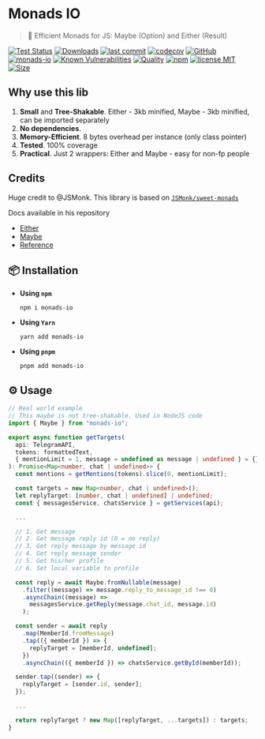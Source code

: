 # Monads IO

> 🚀 Efficient Monads for JS: Maybe (Option) and Either (Result)

[![Test Status](https://github.com/AlexXanderGrib/monads-io/actions/workflows/test.yml/badge.svg)](https://github.com/AlexXanderGrib/monads-io)
[![Downloads](https://img.shields.io/npm/dt/monads-io.svg)](https://npmjs.com/package/monads-io)
[![last commit](https://img.shields.io/github/last-commit/AlexXanderGrib/monads-io.svg)](https://github.com/AlexXanderGrib/monads-io)
[![codecov](https://img.shields.io/codecov/c/github/AlexXanderGrib/monads-io/main.svg)](https://codecov.io/gh/AlexXanderGrib/monads-io)
[![GitHub](https://img.shields.io/github/stars/AlexXanderGrib/monads-io.svg)](https://github.com/AlexXanderGrib/monads-io)
[![monads-io](https://snyk.io/advisor/npm-package/monads-io/badge.svg)](https://snyk.io/advisor/npm-package/monads-io)
[![Known Vulnerabilities](https://snyk.io/test/npm/monads-io/badge.svg)](https://snyk.io/test/npm/monads-io)
[![Quality](https://img.shields.io/npms-io/quality-score/monads-io.svg?label=quality%20%28npms.io%29&)](https://npms.io/search?q=monads-io)
[![npm](https://img.shields.io/npm/v/monads-io.svg)](https://npmjs.com/package/monads-io)
[![license MIT](https://img.shields.io/npm/l/monads-io.svg)](https://github.com/AlexXanderGrib/monads-io/blob/main/LICENSE.txt)
[![Size](https://img.shields.io/bundlephobia/minzip/monads-io)](https://bundlephobia.com/package/monads-io)

## Why use this lib

1. **Small** and **Tree-Shakable**. Either - 3kb minified, Maybe - 3kb minified, can be imported separately
2. **No dependencies**.
3. **Memory-Efficient**. 8 bytes overhead per instance (only class pointer)
4. **Tested**. 100% coverage
5. **Practical**. Just 2 wrappers: Either and Maybe - easy for non-fp people

## Credits

Huge credit to @JSMonk. This library is based on [`JSMonk/sweet-monads`](https://github.com/JSMonk/sweet-monads)

Docs available in his repository

- [Either](https://github.com/JSMonk/sweet-monads/tree/master/either)
- [Maybe](https://github.com/JSMonk/sweet-monads/tree/master/maybe)
- [Reference](./docs/api/modules.md)

## 📦 Installation

- **Using `npm`**
  ```shell
  npm i monads-io
  ```
- **Using `Yarn`**
  ```shell
  yarn add monads-io
  ```
- **Using `pnpm`**
  ```shell
  pnpm add monads-io
  ```

## ⚙️ Usage

```typescript
// Real world example
// This maybe is not tree-shakable. Used in NodeJS code
import { Maybe } from "monads-io";

export async function getTargets(
  api: TelegramAPI,
  tokens: formattedText,
  { mentionLimit = 1, message = undefined as message | undefined } = {}
): Promise<Map<number, chat | undefined>> {
  const mentions = getMentions(tokens).slice(0, mentionLimit);

  const targets = new Map<number, chat | undefined>();
  let replyTarget: [number, chat | undefined] | undefined;
  const { messagesService, chatsService } = getServices(api);

  ...

  // 1. Get message
  // 2. Get message reply id (0 = no reply)
  // 3. Get reply message by message id
  // 4. Get reply message sender
  // 5. Get his/her profile
  // 6. Set local variable to profile

  const reply = await Maybe.fromNullable(message)
    .filter((message) => message.reply_to_message_id !== 0)
    .asyncChain((message) =>
      messagesService.getReply(message.chat_id, message.id)
    );

  const sender = await reply
    .map(MemberId.fromMessage)
    .tap(({ memberId }) => {
      replyTarget = [memberId, undefined];
    })
    .asyncChain(({ memberId }) => chatsService.getById(memberId));

  sender.tap((sender) => {
    replyTarget = [sender.id, sender];
  });

  ...

  return replyTarget ? new Map([replyTarget, ...targets]) : targets;
}
```
